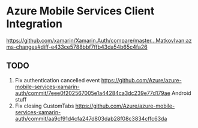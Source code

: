 # Azure Mobile Services Client Integration


https://github.com/xamarin/Xamarin.Auth/compare/master...MatkovIvan:azms-changes#diff-e433ce5788bbf7ffb43da54b65c4fa26

## TODO

1.	Fix authentication cancelled event
	https://github.com/Azure/azure-mobile-services-xamarin-auth/commit/7eee0f202567005e1a44284ca3dc239e77d179ae
	Android stuff
2.	Fix closing CustomTabs
	https://github.com/Azure/azure-mobile-services-xamarin-auth/commit/aa9cf91d4cfa247d803dab28f08c3834cffc63da
